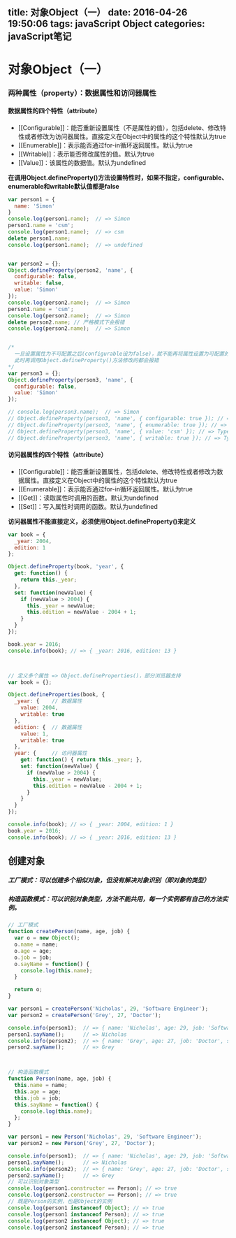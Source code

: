 title: 对象Object（一）
date: 2016-04-26 19:50:06
tags: javaScript Object
categories: javaScript笔记
---
# 对象Object（一）
### 两种属性（property）：数据属性和访问器属性
#### 数据属性的四个特性（attribute）
- [[Configurable]]：能否重新设置属性（不是属性的值），包括delete、修改特性或者修改为访问器属性。直接定义在Object中的属性的这个特性默认为true
- [[Enumerable]]：表示能否通过for-in循环返回属性。默认为true
- [[Writable]]：表示能否修改属性的值。默认为true
- [[Value]]：该属性的数据值。默认为undefined

**在调用Object.defineProperty()方法设置特性时，如果不指定，configurable、enumerable和writable默认值都是false**
````javascript
var person1 = {
  name: 'Simon'
}
console.log(person1.name);  // => Simon
person1.name = 'csm';
console.log(person1.name);  // => csm
delete person1.name;
console.log(person1.name);  // => undefined


var person2 = {};
Object.defineProperty(person2, 'name', {
  configurable: false,
  writable: false,
  value: 'Simon'
});
console.log(person2.name);  // => Simon
person1.name = 'csm';
console.log(person2.name);  // => Simon
delete person2.name; // 严格模式下会报错
console.log(person2.name);  // => Simon


/*
  一旦设置属性为不可配置之后(configurable设为false)，就不能再将属性设置为可配置的。
  此时再调用Object.defineProperty()方法修改的都会报错
*/
var person3 = {};
Object.defineProperty(person3, 'name', {
  configurable: false,
  value: 'Simon'
});

// console.log(person3.name);  // => Simon
// Object.defineProperty(person3, 'name', { configurable: true }); // => TypeError: Cannot redefine property: name
// Object.defineProperty(person3, 'name', { enumerable: true }); // => TypeError: Cannot redefine property: name
// Object.defineProperty(person3, 'name', { value: 'csm' }); // => TypeError: Cannot redefine property: name
// Object.defineProperty(person3, 'name', { writable: true }); // => TypeError: Cannot redefine property: name
````



#### 访问器属性的四个特性（attribute）
- [[Configurable]]：能否重新设置属性，包括delete、修改特性或者修改为数据属性。直接定义在Object中的属性的这个特性默认为true
- [[Enumerable]]：表示能否通过for-in循环返回属性。默认为true
- [[Get]]：读取属性时调用的函数。默认为undefined
- [[Set]]：写入属性时调用的函数。默认为undefined

**访问器属性不能直接定义，必须使用Object.defineProperty()来定义**
````javascript
var book = {
  _year: 2004,
  edition: 1
};

Object.defineProperty(book, 'year', {
  get: function() {
    return this._year;
  },
  set: function(newValue) {
    if (newValue > 2004) {
      this._year = newValue;
      this.edition = newValue - 2004 + 1;
    }
  }
});

book.year = 2016;
console.info(book); // => { _year: 2016, edition: 13 }



// 定义多个属性 => Object.defineProperties()，部分浏览器支持
var book = {};

Object.defineProperties(book, {
  _year: {    // 数据属性
    value: 2004,
    writable: true
  },
  edition: {  // 数据属性
    value: 1,
    writable: true
  },
  year: {     // 访问器属性
    get: function() { return this._year; },
    set: function(newValue) {
      if (newValue > 2004) {
        this._year = newValue;
        this.edition = newValue - 2004 + 1;
      }
    }
  }
});

console.info(book); // => { _year: 2004, edition: 1 }
book.year = 2016;
console.info(book); // => { _year: 2016, edition: 13 }
````





## 创建对象
##### 工厂模式：可以创建多个相似对象，但没有解决对象识别（即对象的类型）
##### 构造函数模式：可以识别对象类型，方法不能共用，每一个实例都有自己的方法实例。
````javascript
// 工厂模式
function createPerson(name, age, job) {
  var o = new Object();
  o.name = name;
  o.age = age;
  o.job = job;
  o.sayName = function() {
    console.log(this.name);
  }

  return o;
}

var person1 = createPerson('Nicholas', 29, 'Software Engineer');
var person2 = createPerson('Grey', 27, 'Doctor');

console.info(person1);  // => { name: 'Nicholas', age: 29, job: 'Software Engineer', sayName: [Function] }
person1.sayName();      // => Nicholas
console.info(person2);  // => { name: 'Grey', age: 27, job: 'Doctor', sayName: [Function] }
person2.sayName();      // => Grey



// 构造函数模式
function Person(name, age, job) {
  this.name = name;
  this.age = age;
  this.job = job;
  this.sayName = function() {
    console.log(this.name);
  };
}

var person1 = new Person('Nicholas', 29, 'Software Engineer');
var person2 = new Person('Grey', 27, 'Doctor');

console.info(person1);  // => { name: 'Nicholas', age: 29, job: 'Software Engineer', sayName: [Function] }
person1.sayName();      // => Nicholas
console.info(person2);  // => { name: 'Grey', age: 27, job: 'Doctor', sayName: [Function] }
person2.sayName();      // => Grey
// 可以识别对象类型
console.log(person1.constructor == Person); // => true
console.log(person2.constructor == Person); // => true
// 既是Person的实例，也是Object的实例
console.log(person1 instanceof Object); // => true
console.log(person1 instanceof Person); // => true
console.log(person2 instanceof Object); // => true
console.log(person2 instanceof Person); // => true
````
